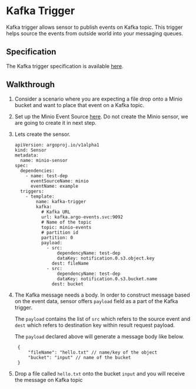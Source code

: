# Kafka Trigger

Kafka trigger allows sensor to publish events on Kafka topic. This trigger helps source the events from outside world into your messaging queues.

## Specification

The Kafka trigger specification is available [here](../../APIs.md#argoproj.io/v1alpha1.KafkaTrigger).

## Walkthrough

1.  Consider a scenario where you are expecting a file drop onto a Minio bucket and want to place that event on a Kafka topic.

1.  Set up the Minio Event Source [here](https://argoproj.github.io/argo-events/setup/minio/).
    Do not create the Minio sensor, we are going to create it in next step.

1.  Lets create the sensor.

        apiVersion: argoproj.io/v1alpha1
        kind: Sensor
        metadata:
          name: minio-sensor
        spec:
          dependencies:
            - name: test-dep
              eventSourceName: minio
              eventName: example
          triggers:
            - template:
                name: kafka-trigger
                kafka:
                  # Kafka URL
                  url: kafka.argo-events.svc:9092
                  # Name of the topic
                  topic: minio-events
                  # partition id
                  partition: 0
                  payload:
                    - src:
                        dependencyName: test-dep
                        dataKey: notification.0.s3.object.key
                      dest: fileName
                    - src:
                        dependencyName: test-dep
                        dataKey: notification.0.s3.bucket.name
                      dest: bucket

1.  The Kafka message needs a body. In order to construct message based on the event data, sensor offers
    `payload` field as a part of the Kafka trigger.

    The `payload` contains the list of `src` which refers to the source event and `dest` which refers to destination key within result request payload.

    The `payload` declared above will generate a message body like below.

         {
             "fileName": "hello.txt" // name/key of the object
             "bucket": "input" // name of the bucket
         }

1.  Drop a file called `hello.txt` onto the bucket `input` and you will receive the message on Kafka topic
